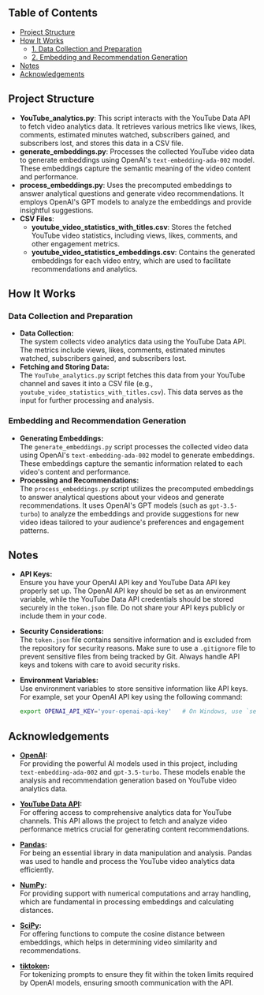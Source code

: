 ## Table of Contents
- [Project Structure](#project-structure)
- [How It Works](#how-it-works)
  - [1. Data Collection and Preparation](#data-collection-and-preparation)
  - [2. Embedding and Recommendation Generation](#embedding-and-recommendation-generation)
- [Notes](#notes)
- [Acknowledgements](#acknowledgements)

## Project Structure

- **YouTube_analytics.py**: This script interacts with the YouTube Data API to fetch video analytics data. It retrieves various metrics like views, likes, comments, estimated minutes watched, subscribers gained, and subscribers lost, and stores this data in a CSV file.
- **generate_embeddings.py**: Processes the collected YouTube video data to generate embeddings using OpenAI's `text-embedding-ada-002` model. These embeddings capture the semantic meaning of the video content and performance.
- **process_embeddings.py**: Uses the precomputed embeddings to answer analytical questions and generate video recommendations. It employs OpenAI's GPT models to analyze the embeddings and provide insightful suggestions.
- **CSV Files**:  
  - **youtube_video_statistics_with_titles.csv**: Stores the fetched YouTube video statistics, including views, likes, comments, and other engagement metrics.
  - **youtube_video_statistics_embeddings.csv**: Contains the generated embeddings for each video entry, which are used to facilitate recommendations and analytics.

## How It Works

### Data Collection and Preparation
- **Data Collection:**  
  The system collects video analytics data using the YouTube Data API. The metrics include views, likes, comments, estimated minutes watched, subscribers gained, and subscribers lost.
- **Fetching and Storing Data:**  
  The `YouTube_analytics.py` script fetches this data from your YouTube channel and saves it into a CSV file (e.g., `youtube_video_statistics_with_titles.csv`). This data serves as the input for further processing and analysis.

### Embedding and Recommendation Generation
- **Generating Embeddings:**  
  The `generate_embeddings.py` script processes the collected video data using OpenAI's `text-embedding-ada-002` model to generate embeddings. These embeddings capture the semantic information related to each video's content and performance.
- **Processing and Recommendations:**  
  The `process_embeddings.py` script utilizes the precomputed embeddings to answer analytical questions about your videos and generate recommendations. It uses OpenAI's GPT models (such as `gpt-3.5-turbo`) to analyze the embeddings and provide suggestions for new video ideas tailored to your audience's preferences and engagement patterns.

## Notes

- **API Keys:**  
  Ensure you have your OpenAI API key and YouTube Data API key properly set up. The OpenAI API key should be set as an environment variable, while the YouTube Data API credentials should be stored securely in the `token.json` file. Do not share your API keys publicly or include them in your code.

- **Security Considerations:**  
  The `token.json` file contains sensitive information and is excluded from the repository for security reasons. Make sure to use a `.gitignore` file to prevent sensitive files from being tracked by Git. Always handle API keys and tokens with care to avoid security risks.

- **Environment Variables:**  
  Use environment variables to store sensitive information like API keys. For example, set your OpenAI API key using the following command:
  ```bash
  export OPENAI_API_KEY='your-openai-api-key'   # On Windows, use `set` instead of `export`
  ```

## Acknowledgements

- **[OpenAI](https://openai.com):**  
  For providing the powerful AI models used in this project, including `text-embedding-ada-002` and `gpt-3.5-turbo`. These models enable the analysis and recommendation generation based on YouTube video analytics data.

- **[YouTube Data API](https://developers.google.com/youtube/v3):**  
  For offering access to comprehensive analytics data for YouTube channels. This API allows the project to fetch and analyze video performance metrics crucial for generating content recommendations.

- **[Pandas](https://pandas.pydata.org):**  
  For being an essential library in data manipulation and analysis. Pandas was used to handle and process the YouTube video analytics data efficiently.

- **[NumPy](https://numpy.org):**  
  For providing support with numerical computations and array handling, which are fundamental in processing embeddings and calculating distances.

- **[SciPy](https://scipy.org):**  
  For offering functions to compute the cosine distance between embeddings, which helps in determining video similarity and recommendations.

- **[tiktoken](https://github.com/openai/tiktoken):**  
  For tokenizing prompts to ensure they fit within the token limits required by OpenAI models, ensuring smooth communication with the API.



